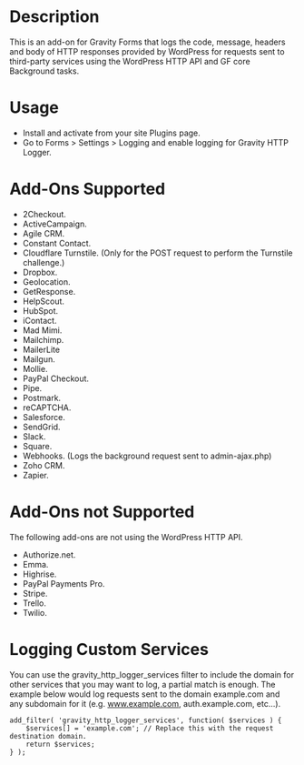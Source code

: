 # Description

This is an add-on for Gravity Forms that logs the code, message, headers and body of HTTP responses provided by WordPress for requests sent to third-party services using the WordPress HTTP API and GF core Background tasks.

# Usage

- Install and activate from your site Plugins page.
- Go to Forms > Settings > Logging and enable logging for Gravity HTTP Logger.

# Add-Ons Supported

* 2Checkout.
* ActiveCampaign.
* Agile CRM.
* Constant Contact.
* Cloudflare Turnstile. (Only for the POST request to perform the Turnstile challenge.)
* Dropbox.
* Geolocation.
* GetResponse.
* HelpScout.
* HubSpot.
* iContact.
* Mad Mimi.
* Mailchimp.
* MailerLite
* Mailgun.
* Mollie.
* PayPal Checkout.
* Pipe.
* Postmark.
* reCAPTCHA.
* Salesforce.
* SendGrid.
* Slack.
* Square.
* Webhooks. (Logs the background request sent to admin-ajax.php)
* Zoho CRM.
* Zapier.

# Add-Ons **not** Supported

The following add-ons are not using the WordPress HTTP API.

* Authorize.net.
* Emma.
* Highrise.
* PayPal Payments Pro.
* Stripe.
* Trello.
* Twilio.

# Logging Custom Services

You can use the gravity_http_logger_services filter to include the domain for other services that you may want to log, a partial match is enough. The example below would log requests sent to the domain example.com and any subdomain for it (e.g. www.example.com, auth.example.com, etc...).

```
add_filter( 'gravity_http_logger_services', function( $services ) {
	$services[] = 'example.com'; // Replace this with the request destination domain.
	return $services;
} );
```